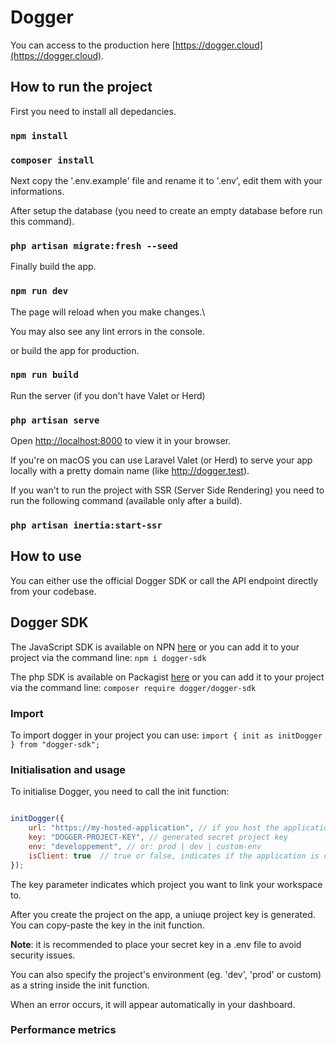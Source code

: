 #  Dogger

  

You can access to the production here [https://dogger.cloud](https://dogger.cloud).

  

##  How to run the project

  

First you need to install all depedancies.

  

###  `npm install`

###  `composer install`

  

Next copy the '.env.example' file and rename it to '.env', edit them with your informations.

After setup the database (you need to create an empty database before run this command).

  

###  `php artisan migrate:fresh --seed`

  

Finally build the app.

  

###  `npm run dev`

  

The page will reload when you make changes.\

You may also see any lint errors in the console.

  

or build the app for production.

  

###  `npm run build`

  

Run the server (if you don't have Valet or Herd)

  

###  `php artisan serve`

  

Open [http://localhost:8000](http://localhost:8000) to view it in your browser.

If you're on macOS you can use Laravel Valet (or Herd) to serve your app locally with a pretty domain name (like http://dogger.test).

  

If you wan't to run the project with SSR (Server Side Rendering) you need to run the following command (available only after a build).

  

###  `php artisan inertia:start-ssr`

  

##  How to use

  

You can either use the official Dogger SDK or call the API endpoint directly from your codebase.

  

##  Dogger SDK

The JavaScript SDK is available on NPN [here](https://www.npmjs.com/package/dogger-sdk) or you can add it to your project via the command line: `npm i dogger-sdk`

The php  SDK is available on Packagist [here](https://packagist.org/packages/dogger/dogger-sdk) or you can add it to your project via the command line: `composer require dogger/dogger-sdk`

  

###  Import

To import dogger in your project you can use: `import { init as initDogger } from "dogger-sdk";`

###  Initialisation and usage

To initialise Dogger, you need to call the init function:

```js

initDogger({
	url: "https://my-hosted-application", // if you host the application, indicate your endpoint here 
	key: "DOGGER-PROJECT-KEY", // generated secret project key
	env: "developpement", // or: prod | dev | custom-env
	isClient: true  // true or false, indicates if the application is client or server side
});

```

The key parameter indicates which project you want to link your workspace to.

After you create the project on the app, a uniuqe project key is generated. You can copy-paste the key in the init function.

**Note**: it is recommended to place your secret key in a .env file to avoid security issues.

  

You can also specify the project's environment (eg. 'dev', 'prod' or custom) as a string inside the init function.

  

When an error occurs, it will appear automatically in your dashboard.

###  Performance metrics

